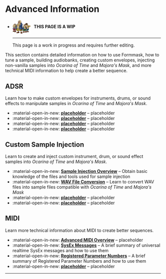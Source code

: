 # Advanced Information

<div class="grid cards" markdown>

-   <img style="width:58.5px; height:auto; vertical-align: middle;" src="../assets/images/carpenters.png"> <b>&nbsp;&nbsp;THIS PAGE IS A WIP</b>
  
    ---

    This page is a work in progress and requires further editing.

</div>

This section contains detailed information on how to use Formmask, how to tune a sample, building audiobanks, creating custom envelopes, injecting non-vanilla samples into *Ocarina of Time* and *Majora's Mask*, and more technical MIDI information to help create a better sequence.

## ADSR
Learn how to make custom envelopes for instruments, drums, or sound effects to manipulate samples in *Ocarina of Time* and *Majora's Mask*.

<div class="grid cards" markdown>

- :material-open-in-new: __[placeholder]__ – placeholder
- :material-open-in-new: __[placeholder]__ – placeholder
- :material-open-in-new: __[placeholder]__ – placeholder
- :material-open-in-new: __[placeholder]__ – placeholder

</div>

  [placeholder]: placeholder.md
  [placeholder]: placeholder.md
  [placeholder]: placeholder.md
  [placeholder]: placeholder.md

## Custom Sample Injection
Learn to create and inject custom instrument, drum, or sound effect samples into *Ocarina of Time* and *Majora's Mask*.

<div class="grid cards" markdown>

- :material-open-in-new: __[Sample Injection Overview]__ – Obtain basic knowledge of the files and tools used for sample injection
- :material-open-in-new: __[WAV File Conversion]__ – Learn to convert WAV files into sample files compatible with *Ocarina of Time* and *Majora's Mask*
- :material-open-in-new: __[placeholder]__ – placeholder
- :material-open-in-new: __[placeholder]__ – placeholder

</div>

  [Sample Injection Overview]: sampling/overview.md
  [WAV File Conversion]: sampling/wav-conversion.md
  [placeholder]: placeholder.md
  [placeholder]: placeholder.md

## MIDI
Learn more technical information about MIDI to create better sequences.

<div class="grid cards" markdown>

- :material-open-in-new: <a href="midi/overview" target="_blank"><b>Advanced MIDI Overview</b></a> – placeholder
- :material-open-in-new: <a href="midi/sysex" target="_blank"><b>SysEx Messages</b></a> – A brief summary of universal realtime SysEx messages and how to use them
- :material-open-in-new: <a href="midi/rpns" target="_blank"><b>Registered Parameter Numbers</b></a> – A brief summary of Registered Parameter Numbers and how to use them
- :material-open-in-new: <a href="" target="_blank"><b>placeholder</b></a> – placeholder

</div>

-----